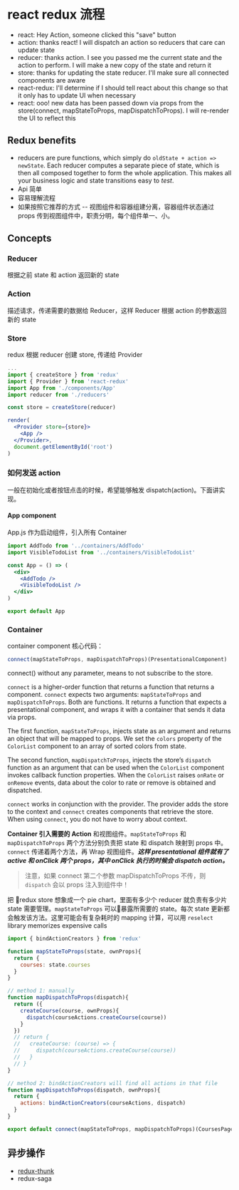# react redux 流程

* react: Hey Action, someone clicked this "save" button
* action: thanks react! I will dispatch an action so reducers that care can update state
* reducer: thanks action. I see you passed me the current state and the action to perform. I will make a new copy of the state and return it
* store: thanks for updating the state reducer. I'll make sure all connected components are aware
* react-redux: I'll determine if I should tell react about this change so that it only has to update UI when necessary
* react: ooo! new data has been passed down via props from the store(connect, mapStateToProps, mapDispatchToProps). I will re-render the UI to reflect this

## Redux benefits

* reducers are pure functions, which simply do `oldState + action => newState`. Each reducer computes a separate piece of state, which is then all composed together to form the whole application. This makes all your business logic and state transitions easy to *test*.
* Api 简单
* 容易理解流程
* 如果按照它推荐的方式 -- 视图组件和容器组建分离，容器组件状态通过 props 传到视图组件中，职责分明，每个组件单一、小。

## Concepts

### Reducer

根据之前 state 和 action 返回新的 state

### Action

描述请求，传递需要的数据给 Reducer，这样 Reducer 根据 action 的参数返回新的 state

### Store

redux 根据 reducer 创建 store, 传递给 Provider

```jsx
...
import { createStore } from 'redux'
import { Provider } from 'react-redux'
import App from './components/App'
import reducer from './reducers'

const store = createStore(reducer)

render(
  <Provider store={store}>
    <App />
  </Provider>,
  document.getElementById('root')
)
```

### 如何发送 action

一般在初始化或者按钮点击的时候，希望能够触发 dispatch(action)。下面讲实现。

#### App component

App.js 作为启动组件，引入所有 Container

```jsx
import AddTodo from '../containers/AddTodo'
import VisibleTodoList from '../containers/VisibleTodoList'

const App = () => (
  <div>
    <AddTodo />
    <VisibleTodoList />
  </div>
)

export default App
```

### Container

container component 核心代码：

```javascript
connect(mapStateToProps, mapDispatchToProps)(PresentationalComponent)
```

connect() without any parameter, means to not subscribe to the store.

`connect` is a higher-order function that returns a function that returns a component. `connect` expects two arguments: `mapStateToProps` and `mapDispatchToProps`. Both are functions. It returns a function that expects a presentational component, and wraps it with a container that sends it data via props.

The first function, `mapStateToProps`, injects state as an argument and returns an object that will be mapped to props. We set the `colors` property of the `ColorList` component to an array of sorted colors from state.

The second function, `mapDispatchToProps`, injects the store’s `dispatch` function as an argument that can be used when the `ColorList` component invokes callback function properties. When the `ColorList` raises `onRate` or `onRemove` events, data about the color to rate or remove is obtained and dispatched.

`connect` works in conjunction with the provider. The provider adds the store to the context and `connect` creates components that retrieve the store. When using `connect`, you do not have to worry about context.

**Container 引入需要的 Action** 和视图组件。`mapStateToProps` 和 `mapDispatchToProps` 两个方法分别负责把 state 和 dispatch 映射到 props 中。`connect` 传递着两个方法，再 Wrap 视图组件。**_这样 presentational 组件就有了 active 和 onClick 两个 props，其中 onClick 执行的时候会 dispatch action。_**

> 注意，如果 connect 第二个参数 mapDispatchToProps 不传，则 `dispatch` 会以 props 注入到组件中！

把 redux store 想象成一个 pie chart，里面有多少个 reducer 就负责有多少片 state 需要管理。`mapStateToProps` 可以暴露所需要的 state。每次 state 更新都会触发该方法。这里可能会有复杂耗时的 mapping 计算，可以用 `reselect` library memorizes expensive calls

```javascript
import { bindActionCreators } from 'redux'

function mapStateToProps(state, ownProps){
  return {
    courses: state.courses
  }
}

// method 1: manually
function mapDispatchToProps(dispatch){
  return ({
    createCourse(course, ownProps){
      dispatch(courseActions.createCourse(course))
    }
  })
  // return {
  //   createCourse: (course) => {
  //     dispatch(courseActions.createCourse(course))
  //   }
  // }
}

// method 2: bindActionCreators will find all actions in that file
function mapDispatchToProps(dispatch, ownProps){
  return {
    actions: bindActionCreators(courseActions, dispatch)
  }
}

export default connect(mapStateToProps, mapDispatchToProps)(CoursesPage)
```

## 异步操作

* [redux-thunk](https://github.com/gaearon/redux-thunk)
* redux-saga
